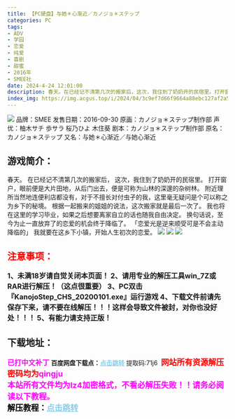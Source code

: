 ```yaml
---
title: 【PC硬盘】与她＊心渐近／カノジョ＊ステップ
categories: PC
tags:
- ADV
- 学园
- 恋爱
- 纯爱
- 喜剧
- 甜蜜
- 2016年
- SMEE社
date: 2024-4-24 12:01:00
description: 春天。在已经记不清第几次的搬家后，这次，我住到了奶奶开的民宿里。打开窗户，眼前便是大片田地，从后门出去，便是可称为山林的深邃的杂树林。附近理所当然地连便利店都没有，对于不擅长对付虫孑的我，这里毫无疑问是个可以称之为乡下的秘境。根据一起搬来的姐姐的说法，这次搬家就是最后一次了。我也将在这里的学习毕业，如果之后想要离家自立的话也随我自由决定。换句话说，至今为止一直放弃了的恋爱的机会终于降临了。「恋爱光是逆来顺受可是不会主动降临的」我就要在这乡下小镇，开始人生初次的恋爱。
index_img: https://img.acgus.top/i/2024/04/3c9ef7d66f9664a88ebc127af2a5e359.webp
---
```

![](https://img.acgus.top/i/2024/04/3c9ef7d66f9664a88ebc127af2a5e359.webp)
品牌：SMEE
发售日期：2016-09-30
原画：カノジョ＊ステップ制作部
声优：柚木サチ 歩サラ 桜乃ひよ 木住葵
剧本：カノジョ＊ステップ制作部
原名：カノジョ＊ステップ
又名：与她＊心渐近／与她心渐近

## 游戏简介：
春天。
在已经记不清第几次的搬家后，
这次，我住到了奶奶开的民宿里。
打开窗户，眼前便是大片田地，从后门出去，便是可称为山林的深邃的杂树林。
附近理所当然地连便利店都没有，对于不擅长对付虫孑的我，这里毫无疑问是个可以称之为乡下的秘境。
根据一起搬来的姐姐的说法，这次搬家就是最后一次了。
我也将在这里的学习毕业，如果之后想要离家自立的话也随我自由决定。
换句话说，至今为止一直放弃了的恋爱的机会终于降临了。
「恋爱光是逆来顺受可是不会主动降临的」
我就要在这乡下小镇，开始人生初次的恋爱。
![](https://img.acgus.top/i/2024/04/987640ef7b909df7458fbb2cd6f52127.webp)
![](https://img.acgus.top/i/2024/04/592c25fea2f93b3251d0b14ae501a60a.webp)
![](https://img.acgus.top/i/2024/04/86303131de484788130540ab9c49926f.webp)






## <font color=#FF0000 >注意事项：</font>
<font size=3><b>1、未满18岁请自觉关闭本页面！
2、请用专业的解压工具win_7Z或RAR进行解压！（这点很重要）
3、PC双击『KanojoStep_CHS_20200101.exe』运行游戏
4、下载文件前请先保存下来，请不要在线解压！！！这样会导致文件被封，对你也没好处！！！
5、有能力请支持正版！</b></font>

## 下载地址：
<font color=#FF00FF size=3>**已打中文补丁**</font>
<b>百度网盘下载点：</b><a href="https://pan.baidu.com/s/1Rwa0ekJXZWoFnpYKzyZBMg?pwd=71j6" style="color: #87CEEB;"><b>点击跳转</b></a> 提取码:71j6
<a style="padding: 0" href="https://post.qingju.org/AD/"><img style="max-width:100%" src="https://img.acgus.top/i/2024/07/478f689b8021d8d499ab43d21acf137a.gif" alt=""></a>
<b><font color=#FF0000 size=4>网站所有资源解压密码均为</b></font><b><font color=#FF00FF size=4>qingju</font><font color=#FF0000 ></font></b><br><b><font color=#FF00FF size=4>本站所有文件均为lz4加密格式，不看必解压失败！！请务必阅读以下教程。</b></font><br><b><font color=#000 size=4>解压教程：</b><a href="https://post.qingju.org/tutorial/000/" style="color: #87CEEB;"><b>点击跳转</b></a>